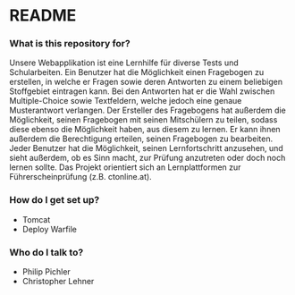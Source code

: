 # README #

### What is this repository for? ###
Unsere Webapplikation ist eine Lernhilfe für diverse Tests und Schularbeiten.
Ein Benutzer hat die Möglichkeit einen Fragebogen zu erstellen, in welche er Fragen sowie deren
Antworten zu einem beliebigen Stoffgebiet eintragen kann. Bei den Antworten hat er die Wahl
zwischen Multiple-Choice sowie Textfeldern, welche jedoch eine genaue Musterantwort verlangen.
Der Ersteller des Fragebogens hat außerdem die Möglichkeit, seinen Fragebogen mit seinen
Mitschülern zu teilen, sodass diese ebenso die Möglichkeit haben, aus diesem zu lernen. Er kann
ihnen außerdem die Berechtigung erteilen, seinen Fragebogen zu bearbeiten.
Jeder Benutzer hat die Möglichkeit, seinen Lernfortschritt anzusehen, und sieht außerdem, ob es
Sinn macht, zur Prüfung anzutreten oder doch noch lernen sollte.
Das Projekt orientiert sich an Lernplattformen zur Führerscheinprüfung (z.B. ctonline.at).

### How do I get set up? ###

* Tomcat
* Deploy Warfile

### Who do I talk to? ###

* Philip Pichler
* Christopher Lehner